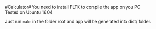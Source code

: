 #Calculator#
You need to install FLTK to compile the app on you PC  
Tested on Ubuntu 16.04

Just run `make` in the folder root and app will be generated into dist/ folder.
